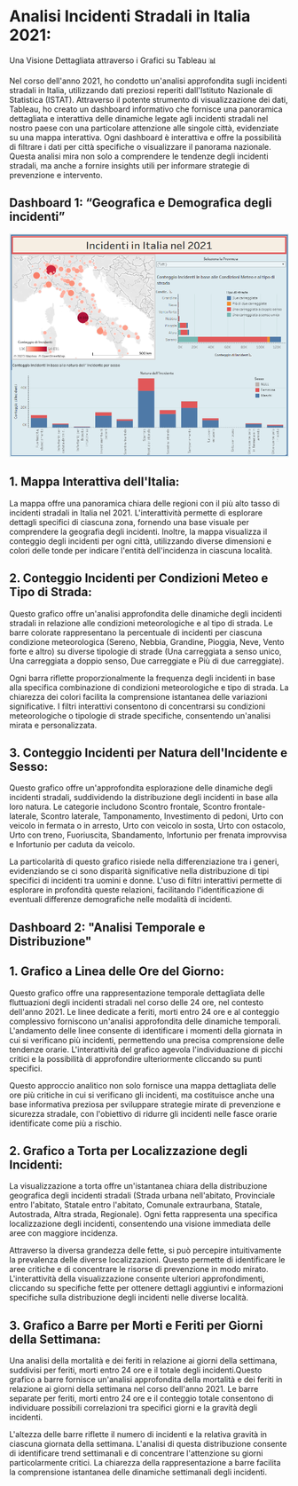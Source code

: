 # Analisi Incidenti Stradali in Italia 2021: 
Una Visione Dettagliata attraverso i Grafici su Tableau 📊

Nel corso dell'anno 2021, ho condotto un'analisi approfondita sugli incidenti stradali in Italia, utilizzando dati preziosi reperiti dall'Istituto Nazionale di Statistica (ISTAT). Attraverso il potente strumento di visualizzazione dei dati, Tableau, ho creato un dashboard informativo che fornisce una panoramica dettagliata e interattiva delle dinamiche legate agli incidenti stradali nel nostro paese con una particolare attenzione alle singole città, evidenziate su una mappa interattiva.
Ogni dashboard è interattiva e offre la possibilità di filtrare i dati per città specifiche o visualizzare il panorama nazionale. Questa analisi mira non solo a comprendere le tendenze degli incidenti stradali, ma anche a fornire insights utili per informare strategie di prevenzione e intervento.
## Dashboard 1: “Geografica e Demografica degli incidenti”
 ![Screenshot 202023-11-30 20095700.png](https://github.com/MonaJB/F2Informatica/blob/08ce90e76100867745e3ffdf7658999be367117f/Screenshot%202023-11-30%20095700.png)

## 1.	Mappa Interattiva dell'Italia: 

La mappa offre una panoramica chiara delle regioni con il più alto tasso di incidenti stradali in Italia nel 2021. L'interattività permette di esplorare dettagli specifici di ciascuna zona, fornendo una base visuale per comprendere la geografia degli incidenti. Inoltre, la mappa visualizza il conteggio degli incidenti per ogni città, utilizzando diverse dimensioni e colori delle tonde per indicare l'entità dell'incidenza in ciascuna località.

## 2. Conteggio Incidenti per Condizioni Meteo e Tipo di Strada: 
Questo grafico offre un'analisi approfondita delle dinamiche degli incidenti stradali in relazione alle condizioni meteorologiche e al tipo di strada. Le barre colorate rappresentano la percentuale di incidenti per ciascuna condizione meteorologica (Sereno, Nebbia, Grandine, Pioggia, Neve, Vento forte e altro) su diverse tipologie di strade (Una carreggiata a senso unico, Una carreggiata a doppio senso, Due carreggiate e Più di due carreggiate).

Ogni barra riflette proporzionalmente la frequenza degli incidenti in base alla specifica combinazione di condizioni meteorologiche e tipo di strada. La chiarezza dei colori facilita la comprensione istantanea delle variazioni significative. I filtri interattivi consentono di concentrarsi su condizioni meteorologiche o tipologie di strade specifiche, consentendo un'analisi mirata e personalizzata.

## 3.	Conteggio Incidenti per Natura dell'Incidente e Sesso: 
Questo grafico offre un'approfondita esplorazione delle dinamiche degli incidenti stradali, suddividendo la distribuzione degli incidenti in base alla loro natura. Le categorie includono Scontro frontale, Scontro frontale-laterale, Scontro laterale, Tamponamento, Investimento di pedoni, Urto con veicolo in fermata o in arresto, Urto con veicolo in sosta, Urto con ostacolo, Urto con treno, Fuoriuscita, Sbandamento, Infortunio per frenata improvvisa e Infortunio per caduta da veicolo.

La particolarità di questo grafico risiede nella differenziazione tra i generi, evidenziando se ci sono disparità significative nella distribuzione di tipi specifici di incidenti tra uomini e donne. L'uso di filtri interattivi permette di esplorare in profondità queste relazioni, facilitando l'identificazione di eventuali differenze demografiche nelle modalità di incidenti.

## Dashboard 2: "Analisi Temporale e Distribuzione"


 ## 1.	Grafico a Linea delle Ore del Giorno: 
 Questo grafico offre una rappresentazione temporale dettagliata delle fluttuazioni degli incidenti stradali nel corso delle 24 ore, nel contesto dell'anno 2021. Le linee dedicate a feriti, morti entro 24 ore e al conteggio complessivo forniscono un'analisi approfondita delle dinamiche temporali.
L'andamento delle linee consente di identificare i momenti della giornata in cui si verificano più incidenti, permettendo una precisa comprensione delle tendenze orarie. L'interattività del grafico agevola l'individuazione di picchi critici e la possibilità di approfondire ulteriormente cliccando su punti specifici.

Questo approccio analitico non solo fornisce una mappa dettagliata delle ore più critiche in cui si verificano gli incidenti, ma costituisce anche una base informativa preziosa per sviluppare strategie mirate di prevenzione e sicurezza stradale, con l'obiettivo di ridurre gli incidenti nelle fasce orarie identificate come più a rischio.

 ## 2. Grafico a Torta per Localizzazione degli Incidenti: 
 La visualizzazione a torta offre un'istantanea chiara della distribuzione geografica degli incidenti stradali (Strada urbana nell'abitato, Provinciale entro l'abitato, Statale entro l'abitato, Comunale extraurbana, Statale, Autostrada, Altra strada, Regionale). Ogni fetta rappresenta una specifica localizzazione degli incidenti, consentendo una visione immediata delle aree con maggiore incidenza. 
 
Attraverso la diversa grandezza delle fette, si può percepire intuitivamente la prevalenza delle diverse localizzazioni. Questo permette di identificare le aree critiche e di concentrare le risorse di prevenzione in modo mirato. L'interattività della visualizzazione consente ulteriori approfondimenti, cliccando su specifiche fette per ottenere dettagli aggiuntivi e informazioni specifiche sulla distribuzione degli incidenti nelle diverse località. 

## 3. Grafico a Barre per Morti e Feriti per Giorni della Settimana: 
Una analisi della mortalità e dei feriti in relazione ai giorni della settimana, suddivisi per feriti, morti entro 24 ore e il totale degli incidenti.Questo grafico a barre fornisce un'analisi approfondita della mortalità e dei feriti in relazione ai giorni della settimana nel corso dell'anno 2021. Le barre separate per feriti, morti entro 24 ore e il conteggio totale consentono di individuare possibili correlazioni tra specifici giorni e la gravità degli incidenti.

L'altezza delle barre riflette il numero di incidenti e la relativa gravità in ciascuna giornata della settimana. L'analisi di questa distribuzione consente di identificare trend settimanali e di concentrare l'attenzione su giorni particolarmente critici. La chiarezza della rappresentazione a barre facilita la comprensione istantanea delle dinamiche settimanali degli incidenti.



